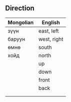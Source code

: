 ## Direction

| Mongolian | English |
| --- | --- |
| зүүн | east, left |
| баруун | west, right |
| өмнө | south |
| хойд | north |
| | up |
| | down |
| | front |
| | back |
| | |
| | |

